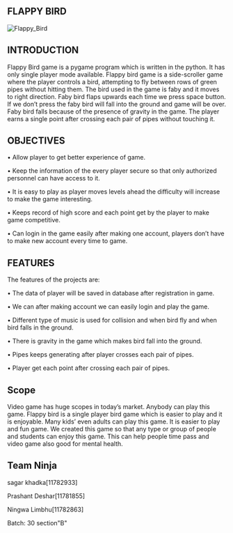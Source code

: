## FLAPPY BIRD
![Flappy_Bird](https://user-images.githubusercontent.com/84699135/134854424-93c0102b-8670-4264-a20a-e8549b7f507c.png)




## INTRODUCTION

Flappy Bird game is a pygame program which is written in the python. It has only single player mode available.  Flappy bird game is a side-scroller game where the player controls a bird, attempting to fly between rows of green pipes without hitting them. The bird used in the game is faby and it moves to right direction. Faby bird flaps upwards each time we press space button. If we don’t press the faby bird will fall into the ground and game will be over.  Faby bird falls because of the presence of gravity in the game. The player earns a single point after crossing each pair of pipes without touching it.


## OBJECTIVES

•	Allow player to get better experience of game.

•	 Keep the information of the every player secure so that only authorized personnel can have access to it.

•	It is easy to play as player moves levels ahead the difficulty will increase to make the game interesting.

•	Keeps record of high score and each point get by the player to make game competitive.

•	Can login in the game easily after making one account, players don’t have to make new account every time to game.




## FEATURES
The features of the projects are:

•	The data of player will be saved in database after registration in game.

•	 We can after making account we can easily login and play the game.

•	Different type of music is used for collision and when bird fly and when bird falls in the ground.

•	There is gravity in the game which makes bird fall into the ground.

•	Pipes keeps generating after player crosses each pair of pipes.

•	Player get each point after crossing each pair of pipes.


## Scope

Video game has huge scopes in today’s market. Anybody can play this game. Flappy bird is a single player bird game which is easier to play and it is enjoyable. Many kids’ even adults can play this game. It is easier to play and fun game. We created this game so that any type or group of people and students can enjoy this game. This can help people time pass and video game also good for mental health.




## Team Ninja

sagar khadka[11782933]

Prashant Deshar[11781855]

Ningwa Limbhu[11782863]

Batch: 30 section"B"


 
 
 
